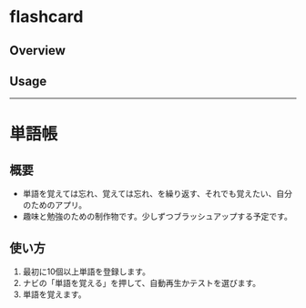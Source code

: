 # flashcard

## Overview

## Usage

<hr>

# 単語帳

## 概要
<ul>
<li>単語を覚えては忘れ、覚えては忘れ、を繰り返す、それでも覚えたい、自分のためのアプリ。</li>
<li>趣味と勉強のための制作物です。少しずつブラッシュアップする予定です。</li>
</ul>
  
## 使い方
<ol>
<li>最初に10個以上単語を登録します。</li>
<li>ナビの「単語を覚える」を押して、自動再生かテストを選びます。</li>
<li>単語を覚えます。</li>
</ol>
